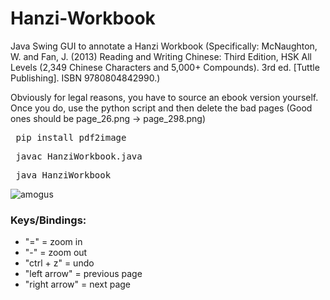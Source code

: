 # Hanzi-Workbook
Java Swing GUI to annotate a Hanzi Workbook (Specifically: McNaughton, W. and Fan, J. (2013) Reading and Writing Chinese: Third Edition, HSK All Levels (2,349 Chinese Characters and 5,000+ Compounds). 3rd ed. [Tuttle Publishing]. ISBN 9780804842990.)

Obviously for legal reasons, you have to source an ebook version yourself. Once you do, use the python script and then delete the bad pages (Good ones should be page_26.png -> page_298.png)

<pre> pip install pdf2image </pre>

<pre> javac HanziWorkbook.java </pre>

<pre> java HanziWorkbook </pre>


![amogus](https://github.com/user-attachments/assets/11d716ac-d72d-4449-8534-6fc0f9ef8f7f)



### Keys/Bindings:
- "=" = zoom in
- "-" = zoom out
- "ctrl + z" = undo
- "left arrow" = previous page
- "right arrow" = next page
